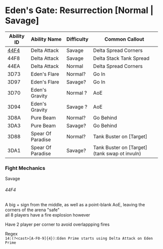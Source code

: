 # Eden's Gate: Resurrection [Normal | Savage]

Ability ID | Ability Name | Difficulty | Common Callout
---|---|---|---
[44F4](#44F4) | Delta Attack | Savage | Delta Spread Corners
44F8 | Delta Attack | Savage | Delta Stack Tank Spread
44EA | Delta Attack | Normal | Delta Spread Corners
3D73 | Eden's Flare | Normal? | Go In
3D97 | Eden's Flare | Savage? | Go In
3D70 | Eden's Gravity | Normal ? | AoE
3D94 | Eden's Gravity | Savage ? | AoE
3D8A | Pure Beam | Normal? | Go Behind
3DA3 | Pure Beam | Savage? | Go Behind
3D88 | Spear Of Paradise | Normal? | Tank Buster on [Target]
3DA1 | Spear Of Paradise | Savage? | Tank Buster on [Target] (tank swap ot invuln)


### Fight Mechanics

Savage

###### 44F4  
A big + sign from the middle, as well as a point-blank AoE, leaving the corners of the arena "safe"  
all 8 players have a fire explosion however  

Have 2 player per corner to avoid overlappping fires

Regex  
`14:(?<cast>[A-F0-9]{4}):Eden Prime starts using Delta Attack on Eden Prime`
